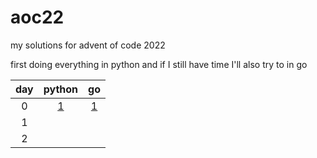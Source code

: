 # aoc22

my solutions for advent of code 2022

first doing everything in python and if I still have time I'll also try to in go    

| day  | python | go |
| :-------------: |:-------------:| :-----:|
| 0 | [1](https://github.com/imperialempressM0r1/aoc22/blob/main/aoc_day1.py) |  [1](https://github.com/imperialempressM0r1/aoc22/blob/main/aoc_day1.go) |
| 1 |      |  |
| 2 |      |   |
